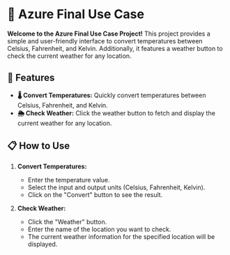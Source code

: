 
# 🌟 Azure Final Use Case

**Welcome to the Azure Final Use Case Project!** This project provides a simple and user-friendly interface to convert temperatures between Celsius, Fahrenheit, and Kelvin. Additionally, it features a weather button to check the current weather for any location.

## 🚀 Features

- **🌡️ Convert Temperatures:** Quickly convert temperatures between Celsius, Fahrenheit, and Kelvin.
- **🌦️ Check Weather:** Click the weather button to fetch and display the current weather for any location.

## 📋 How to Use

1. **Convert Temperatures:**
   - Enter the temperature value.
   - Select the input and output units (Celsius, Fahrenheit, Kelvin).
   - Click on the "Convert" button to see the result.

2. **Check Weather:**
   - Click the "Weather" button.
   - Enter the name of the location you want to check.
   - The current weather information for the specified location will be displayed.

